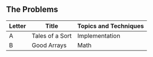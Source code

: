 ## The Problems

|  Letter | Title                     | Topics and Techniques                          |
|---------|---------------------------|-----------------------------|
|  A | Tales of a Sort              | Implementation                       |
|  B | Good Arrays                |Math                        |
